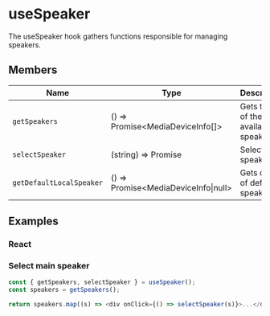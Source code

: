 # useSpeaker

The useSpeaker hook gathers functions responsible for managing speakers.

## Members

| Name                     | Type                                   | Description                              |
| ------------------------ | -------------------------------------- | ---------------------------------------- |
| `getSpeakers`            | () => Promise<MediaDeviceInfo[]>       | Gets the list of the available speakers. |
| `selectSpeaker`          | (string) => Promise<string>            | Selects a speaker.                       |
| `getDefaultLocalSpeaker` | () => Promise<MediaDeviceInfo\|null> | Gets data of default speaker.            |

## Examples

### React

### Select main speaker

```javascript
const { getSpeakers, selectSpeaker } = useSpeaker();
const speakers = getSpeakers();

return speakers.map((s) => <div onClick={() => selectSpeaker(s)}>...</div>);
```
